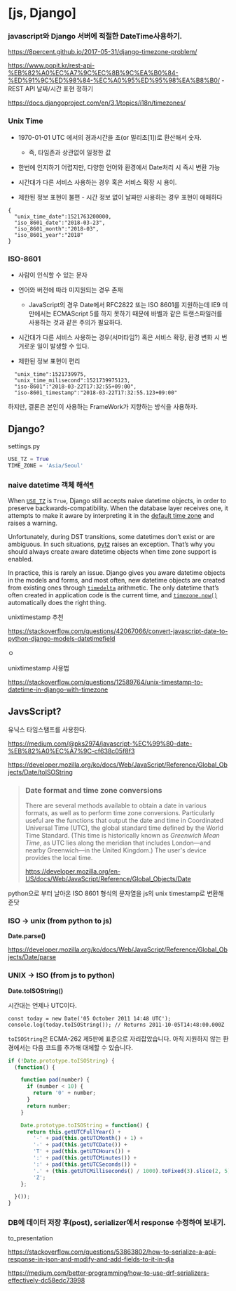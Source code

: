 # [js, Django] 

### javascript와 Django 서버에 적절한 DateTime사용하기.

https://8percent.github.io/2017-05-31/django-timezone-problem/ 

https://www.popit.kr/rest-api-%EB%82%A0%EC%A7%9C%EC%8B%9C%EA%B0%84-%ED%91%9C%ED%98%84-%EC%A0%95%ED%95%98%EA%B8%B0/ -REST API 날짜/시간 표현 정하기

https://docs.djangoproject.com/en/3.1/topics/i18n/timezones/





### Unix Time

- 1970-01-01 UTC 에서의 경과시간을 초(or 밀리초[1])로 환산해서 숫자.

  - 즉, 타임존과 상관없이 일정한 값

- 한번에 인지하기 어렵지만, 다양한 언어와 환경에서 Date처리 시 즉시 변환 가능 

- 시간대가 다른 서비스 사용하는 경우 혹은 서비스 확장 시 용이.

  

- 제한된 정보 표현이 불편 - 시간 정보 없이 날짜만 사용하는 경우 표현이 애매하다

```
{
  "unix_time_date":1521763200000,
  "iso_8601_date":"2018-03-23",
  "iso_8601_month":"2018-03",
  "iso_8601_year":"2018"
}
```

### ISO-8601

* 사람이 인식할 수 있는 문자
* 언어와 버전에 따라 미지원되는 경우 존재
  * JavaScript의 경우 Date에서 RFC2822 또는 ISO 8601를 지원하는데 IE9 미만에서는 ECMAScript 5를 하지 못하기 때문에 바벨과 같은 트랜스파일러를 사용하는 것과 같은 주의가 필요하다.
* 시간대가 다른 서비스 사용하는 경우(서머타임?) 혹은 서비스 확장, 환경 변화 시 번거로운 일이 발생할 수 있다.



* 제한된 정보 표현이 편리 

```
  "unix_time":1521739975,
  "unix_time_milisecond":1521739975123,
  "iso-8601":"2018-03-22T17:32:55+09:00",
  "iso-8601_timestamp":"2018-03-22T17:32:55.123+09:00"
```





하지만, 결론은 본인이 사용하는 FrameWork가 지향하는 방식을 사용하자.



## Django?

settings.py

```python
USE_TZ = True
TIME_ZONE = 'Asia/Seoul'
```





### naive datetime 객체 해석[¶](https://docs.djangoproject.com/en/3.1/topics/i18n/timezones/#interpretation-of-naive-datetime-objects)

When [`USE_TZ`](https://docs.djangoproject.com/en/3.1/ref/settings/#std:setting-USE_TZ) is `True`, Django still accepts naive datetime objects, in order to preserve backwards-compatibility. When the database layer receives one, it attempts to make it aware by interpreting it in the [default time zone](https://docs.djangoproject.com/en/3.1/topics/i18n/timezones/#default-current-time-zone) and raises a warning.

Unfortunately, during DST transitions, some datetimes don’t exist or are ambiguous. In such situations, [pytz](http://pytz.sourceforge.net/) raises an exception. That’s why you should always create aware datetime objects when time zone support is enabled.

In practice, this is rarely an issue. Django gives you aware datetime objects in the models and forms, and most often, new datetime objects are created from existing ones through [`timedelta`](https://docs.python.org/3/library/datetime.html#datetime.timedelta) arithmetic. The only datetime that’s often created in application code is the current time, and [`timezone.now()`](https://docs.djangoproject.com/en/3.1/ref/utils/#django.utils.timezone.now) automatically does the right thing.





unixtimestamp 추천

https://stackoverflow.com/questions/42067066/convert-javascript-date-to-python-django-models-datetimefield

ㅇ





unixtimestamp 사용법

https://stackoverflow.com/questions/12589764/unix-timestamp-to-datetime-in-django-with-timezone 





## JavsScript?

유닉스 타임스탬프를 사용한다.

https://medium.com/@pks2974/javascript-%EC%99%80-date-%EB%82%A0%EC%A7%9C-cf638c05f8f3

https://developer.mozilla.org/ko/docs/Web/JavaScript/Reference/Global_Objects/Date/toISOString



> ### Date format and time zone conversions
>
> There are several methods available to obtain a date in various formats, as well as to perform time zone conversions. Particularly useful are the functions that output the date and time in Coordinated Universal Time (UTC), the global standard time defined by the World Time Standard. (This time is historically known as *Greenwich Mean Time*, as UTC lies along the meridian that includes London—and nearby Greenwich—in the United Kingdom.) The user's device provides the local time.
>
> https://developer.mozilla.org/en-US/docs/Web/JavaScript/Reference/Global_Objects/Date



python으로 부터 날아온  ISO 8601 형식의 문자열을 js의 unix timestamp로 변환해준닷 



### ISO -> unix (from python to js)

**Date.parse()** 

 https://developer.mozilla.org/ko/docs/Web/JavaScript/Reference/Global_Objects/Date/parse



### UNIX -> ISO (from js to python)

**Date.toISOString()**

 시간대는 언제나 UTC이다.

```
const today = new Date('05 October 2011 14:48 UTC');
console.log(today.toISOString()); // Returns 2011-10-05T14:48:00.000Z
```



`toISOString`은 ECMA-262 제5판에 표준으로 자리잡았습니다. 아직 지원하지 않는 환경에서는 다음 코드를 추가해 대체할 수 있습니다.

```js
if (!Date.prototype.toISOString) {
  (function() {

    function pad(number) {
      if (number < 10) {
        return '0' + number;
      }
      return number;
    }

    Date.prototype.toISOString = function() {
      return this.getUTCFullYear() +
        '-' + pad(this.getUTCMonth() + 1) +
        '-' + pad(this.getUTCDate()) +
        'T' + pad(this.getUTCHours()) +
        ':' + pad(this.getUTCMinutes()) +
        ':' + pad(this.getUTCSeconds()) +
        '.' + (this.getUTCMilliseconds() / 1000).toFixed(3).slice(2, 5) +
        'Z';
    };

  }());
}
```





### DB에 데이터 저장 후(post), serializer에서 response 수정하여 보내기.

to_presentation 

https://stackoverflow.com/questions/53863802/how-to-serialize-a-api-response-in-json-and-modify-and-add-fields-to-it-in-dja

https://medium.com/better-programming/how-to-use-drf-serializers-effectively-dc58edc73998